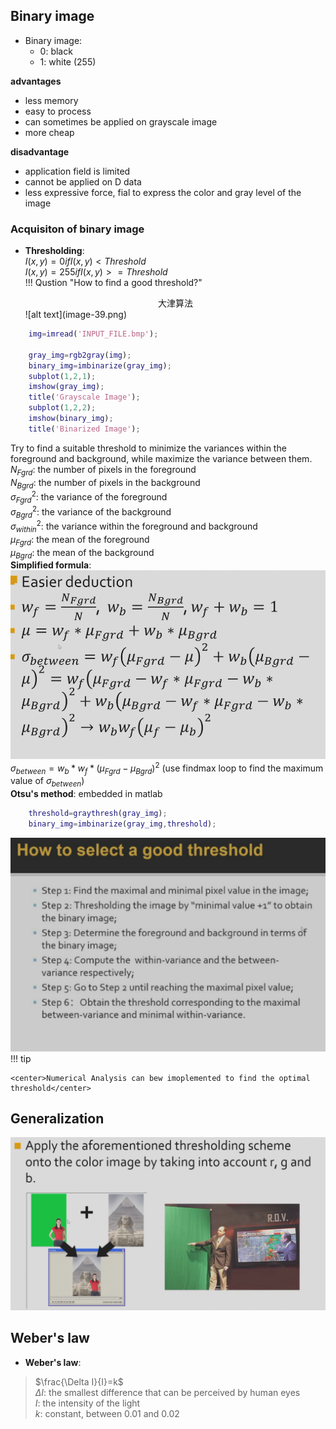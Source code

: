 ## Binary image  
* Binary image:  
    * 0: black  
    * 1: white (255)  

 **advantages**  
 * less memory  
 * easy to process  
 * can sometimes be applied on grayscale image  
 * more cheap 
  
**disadvantage**  
* application field is limited  
* cannot be applied on D data  
* less expressive force, fial to express the color and gray level of the image  

### Acquisiton of binary image  
* **Thresholding**:  
$I(x,y)=0 if I(x,y)<Threshold$  
$I(x,y)=255 if I(x,y)>=Threshold$  
!!! Qustion "How to find a good threshold?"  

    <center>大津算法</center>  
    ![alt text](image-39.png)  

```matlab
    img=imread('INPUT_FILE.bmp'); 

    gray_img=rgb2gray(img);  
    binary_img=imbinarize(gray_img); 
    subplot(1,2,1); 
    imshow(gray_img);
    title('Grayscale Image');
    subplot(1,2,2);
    imshow(binary_img);
    title('Binarized Image');
```
Try to find a suitable threshold to minimize the variances within the foreground and background, while maximize the variance between them.  
$N_{Fgrd}$: the number of pixels in the foreground  
$N_{Bgrd}$: the number of pixels in the background  
$\sigma_{Fgrd}^2$: the variance of the foreground  
$\sigma_{Bgrd}^2$: the variance of the background  
$\sigma_{within}^2$: the variance within the foreground and background  
$\mu_{Fgrd}$: the mean of the foreground  
$\mu_{Bgrd}$: the mean of the background  
**Simplified formula**:  
![alt text](image-40.png)  
$\sigma_{between}=w_b*w_f*(\mu_{Fgrd}-\mu_{Bgrd})^2$ (use findmax loop to find the maximum value of $\sigma_{between}$)  
**Otsu's method**: embedded in matlab 
```matlab
    threshold=graythresh(gray_img);
    binary_img=imbinarize(gray_img,threshold);
```  
![alt text](image-41.png)      
!!! tip  

    <center>Numerical Analysis can bew imoplemented to find the optimal threshold</center>  

## Generalization  
![alt text](image-42.png)  



## Weber's law  
* **Weber's law**:  
> $\frac{\Delta I}{I}=k$   
> $\Delta I$: the smallest difference that can be perceived by human eyes  
> $I$: the intensity of the light  
> $k$: constant, between 0.01 and 0.02  
  



